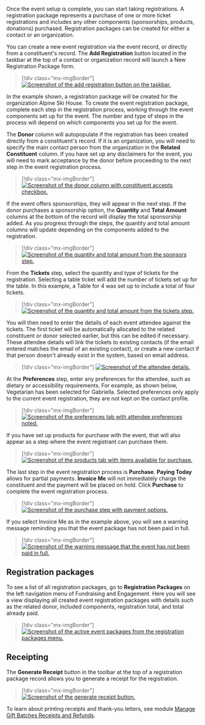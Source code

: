 Once the event setup is complete, you can start taking registrations. A registration package represents a purchase of one or more ticket registrations and includes any other components (sponsorships, products, donations) purchased. Registration packages can be created for either a contact or an organization.

You can create a new event registration via the event record, or directly from a constituent's record. The **Add Registration** button located in the taskbar at the top of a contact or organization record will launch a New Registration Package form.

> [!div class="mx-imgBorder"]
> [![Screenshot of the add registration button on the taskbar.](../media/add-registration.png)](../media/add-registration.png#lightbox)

In the example shown, a registration package will be created for the organization Alpine Ski House. To create the event registration package, complete each step in the registration process, working through the event components set up for the event. The number and type of steps in the process will depend on which components you set up for the event.

The **Donor** column will autopopulate if the registration has been created directly from a constituent's record. If it is an organization, you will need to specify the main contact person from the organization in the **Related Constituent** column. If you have set up any disclaimers for the event, you will need to mark acceptance by the donor before proceeding to the next step in the event registration process.

> [!div class="mx-imgBorder"]
> [![Screenshot of the donor column with constituent accepts checkbox.](../media/donor.png)](../media/donor.png#lightbox)

If the event offers sponsorships, they will appear in the next step. If the donor purchases a sponsorship option, the **Quantity** and **Total Amount** columns at the bottom of the record will display the total sponsorship added. As you progress through the steps, the quantity and total amount columns will update depending on the components added to the registration.

> [!div class="mx-imgBorder"]
> [![Screenshot of the quantity and total amount from the sponsors step.](../media/quantity.png)](../media/quantity.png#lightbox)

From the **Tickets** step, select the quantity and type of tickets for the registration. Selecting a table ticket will add the number of tickets set up for the table. In this example, a Table for 4 was set up to include a total of four tickets.

> [!div class="mx-imgBorder"]
> [![Screenshot of the quantity and total amount from the tickets step.](../media/tickets.png)](../media/tickets.png#lightbox)

You will then need to enter the details of each event attendee against the tickets. The first ticket will be automatically allocated to the related constituent or donor selected earlier, but this can be edited if necessary. These attendee details will link the tickets to existing contacts (if the email entered matches the email of an existing contact), or create a new contact if that person doesn't already exist in the system, based on email address.

> [!div class="mx-imgBorder"]
> [![Screenshot of the attendee details.](../media/attendees.png)](../media/attendees.png#lightbox)

At the **Preferences** step, enter any preferences for the attendee, such as dietary or accessibility requirements. For example, as shown below, Vegetarian has been selected for Gabriella. Selected preferences only apply to the current event registration, they are not kept on the contact profile.

> [!div class="mx-imgBorder"]
> [![Screenshot of the preferences tab with attendee preferences noted.](../media/attendee-preferences.png)](../media/attendee-preferences.png#lightbox)

If you have set up products for purchase with the event, that will also appear as a step where the event registrant can purchase them.

> [!div class="mx-imgBorder"]
> [![Screenshot of the products tab with items available for purchase.](../media/products.png)](../media/products.png#lightbox)

The last step in the event registration process is **Purchase**. **Paying Today** allows for partial payments. **Invoice Me** will not immediately charge the constituent and the payment will be placed on hold. Click **Purchase** to complete the event registration process.

> [!div class="mx-imgBorder"]
> [![Screenshot of the purchase step with payment options.](../media/purchase.png)](../media/purchase.png#lightbox)

If you select Invoice Me as in the example above, you will see a warning message reminding you that the event package has not been paid in full.

> [!div class="mx-imgBorder"]
> [![Screenshot of the warning message that the event has not been paid in full.](../media/warning.png)](../media/warning.png#lightbox)

## Registration packages 

To see a list of all registration packages, go to **Registration Packages** on the left navigation menu of Fundraising and Engagement. Here you will see a view displaying all created event registration packages with details such as the related donor, included components, registration total, and total already paid.

> [!div class="mx-imgBorder"]
> [![Screenshot of the active event packages from the registration packages menu.](../media/active-event-packages.png)](../media/active-event-packages.png#lightbox)

## Receipting

The **Generate Receipt** button in the toolbar at the top of a registration package record allows you to generate a receipt for the registration.

> [!div class="mx-imgBorder"]
> [![Screenshot of the generate receipt button.](../media/receipt.png)](../media/receipt.png#lightbox)

To learn about printing receipts and thank-you letters, see module [Manage Gift Batches Receipts and Refunds](/training/modules/manage-gift-batches-receipts-refunds/).
